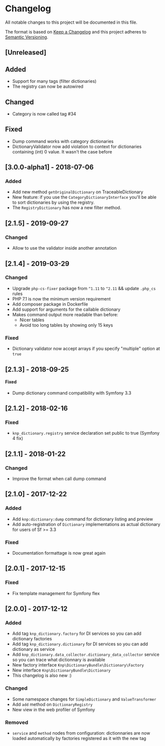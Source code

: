 # Changelog
All notable changes to this project will be documented in this file.

The format is based on [Keep a Changelog](http://keepachangelog.com/en/1.0.0/)
and this project adheres to [Semantic Versioning](http://semver.org/spec/v2.0.0.html).

## [Unreleased]
## Added
- Support for many tags (filter dictionaries)
- The registry can now be autowired

## Changed
- Category is now called tag #34

## Fixed
- Dump command works with category dictionaries
- DictionaryValidator now add violation to context for dictionaries containing (int) 0 value. It wasn't the case before

## [3.0.0-alpha1] - 2018-07-06
### Added
- Add new method `getOriginalDictionary` on TraceableDictionary
- New feature: if you use the `CategoryDictionaryInterface` you'll be able to sort dictionaries by using
  the registry.
- The `RegistryDictionary` has now a new filter method.

## [2.1.5] - 2019-09-27
### Changed
- Allow to use the validator inside another annotation

## [2.1.4] - 2019-03-29
### Changed
- Upgrade `php-cs-fixer` package from `^1.11` to `^2.11` && update `.php_cs` rules
- PHP 7.1 is now the minimum version requirement
- Add composer package in Dockerfile
- Add support for arguments for the callable dictionary
- Makes command output more readable than before:
  - Nicer tables
  - Avoid too long tables by showing only 15 keys

### Fixed
- Dictionary validator now accept arrays if you specify "multiple" option at `true`

## [2.1.3] - 2018-09-25
#### Fixed
- Dump dictionary command compatibility with Symfony 3.3

## [2.1.2] - 2018-02-16
### Fixed
- `knp_dictionary.registry` service declaration set public to true (Symfony 4 fix)

## [2.1.1] - 2018-01-22
### Changed
- Improve the format when call dump command

## [2.1.0] - 2017-12-22
### Added
- Add `knp:dictionary:dump` command for dictionary listing and preview
- Add auto-registration of `Dictionary` implementations as actual dictionary for users of Sf >= 3.3

### Fixed
- Documentation formattage is now great again

## [2.0.1] - 2017-12-15

### Fixed
- Fix template management for Symfony flex

## [2.0.0] - 2017-12-12
### Added
- Add tag `knp_dictionary.factory` for DI services so you can add dictionary factories
- Add tag `knp_dictionary.dictionary` for DI services so you can add dictionary as service
- Add `knp_dictionary.data_collector.dictionary_data_collector` service so you can trace what dictionnary is available
- New factory interface `Knp\DictionaryBundle\Dictionary\Factory`
- New interface `Knp\DictionaryBundle\Dictionary`
- This changelog is also new :)

### Changed
- Some namespace changes for `SimpleDictionary` and `ValueTransformer`
- Add `add` method on `DictionaryRegistry`
- New view in the web profiler of Symfony

### Removed
- `service` and `method` nodes from configuration: dictionnaries are now loaded automatically by factories registered as it with the new tag
